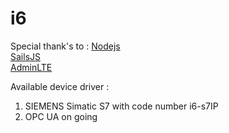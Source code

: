 # i6
Special thank's to :
	[Nodejs](http://nodejs.org)  
	[SailsJS](http://sailsjs.org)  
	[AdminLTE](https://github.com/almasaeed2010/AdminLTE)
  
  

Available device driver : 
  1. SIEMENS Simatic S7 with code number i6-s7IP
  2. OPC UA on going
